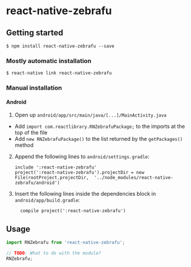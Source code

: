 
# react-native-zebrafu

## Getting started

`$ npm install react-native-zebrafu --save`

### Mostly automatic installation

`$ react-native link react-native-zebrafu`

### Manual installation

#### Android

1. Open up `android/app/src/main/java/[...]/MainActivity.java`
  - Add `import com.reactlibrary.RNZebrafuPackage;` to the imports at the top of the file
  - Add `new RNZebrafuPackage()` to the list returned by the `getPackages()` method
2. Append the following lines to `android/settings.gradle`:
  	```
  	include ':react-native-zebrafu'
  	project(':react-native-zebrafu').projectDir = new File(rootProject.projectDir, 	'../node_modules/react-native-zebrafu/android')
  	```
3. Insert the following lines inside the dependencies block in `android/app/build.gradle`:
  	```
      compile project(':react-native-zebrafu')
  	```
  	
## Usage
```javascript
import RNZebrafu from 'react-native-zebrafu';

// TODO: What to do with the module?
RNZebrafu;
```
